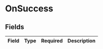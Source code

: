 # OnSuccess


## Fields

| Field       | Type        | Required    | Description |
| ----------- | ----------- | ----------- | ----------- |